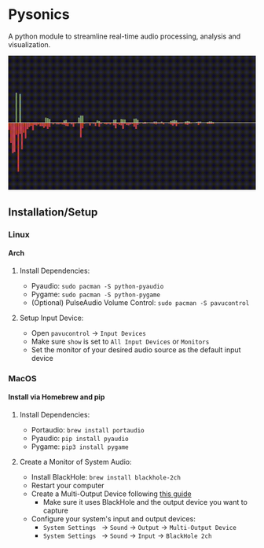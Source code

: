 # Pysonics
A python module to streamline real-time audio processing, analysis and visualization.

![Example visualization of raw and processed frequency spectrums](https://github.com/wwaltb/pysonics/blob/main/misc/visualizer.gif)
## Installation/Setup
### Linux
#### Arch
1. Install Dependencies:
    - Pyaudio: `sudo pacman -S python-pyaudio`
    - Pygame: `sudo pacman -S python-pygame`
    - (Optional) PulseAudio Volume Control: `sudo pacman -S pavucontrol`

2. Setup Input Device:
    - Open `pavucontrol` -> `Input Devices`
    - Make sure `show` is set to `All Input Devices` or `Monitors`
    - Set the monitor of your desired audio source as the default input device

### MacOS
#### Install via Homebrew and pip
1. Install Dependencies: 
    - Portaudio: `brew install portaudio`
    - Pyaudio: `pip install pyaudio`
    - Pygame: `pip3 install pygame`

2. Create a Monitor of System Audio:
    - Install BlackHole: `brew install blackhole-2ch`
    - Restart your computer
    - Create a Multi-Output Device following [this
    guide](https://github.com/ExistentialAudio/BlackHole/wiki/Multi-Output-Device)
        - Make sure it uses BlackHole and the output device you want to capture
    - Configure your system's input and output devices:
        - `System Settings ` -> `Sound` -> `Output` -> `Multi-Output Device`
        - `System Settings ` -> `Sound` -> `Input` -> `BlackHole 2ch`
